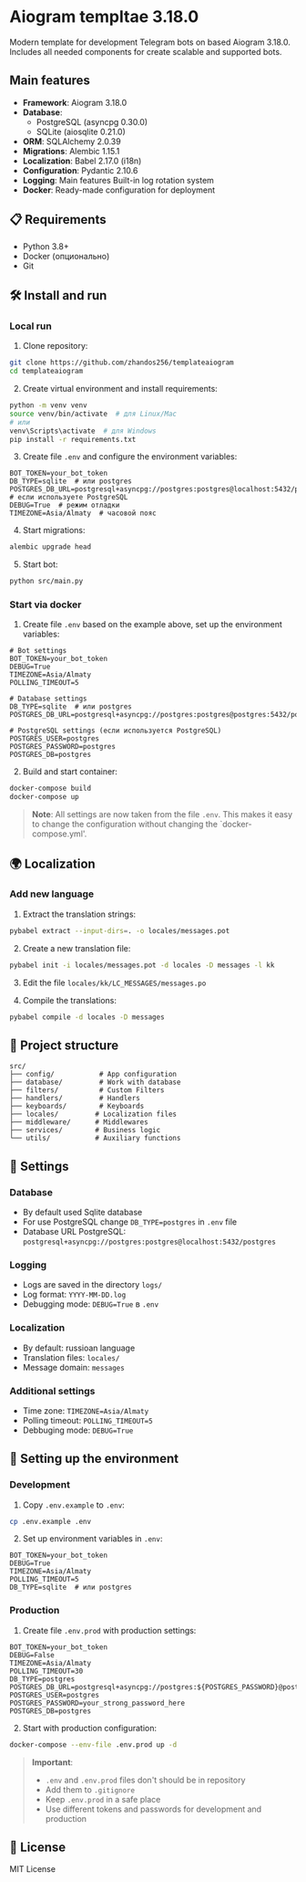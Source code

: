 # Aiogram templtae 3.18.0

Modern template for development Telegram bots on based Aiogram 3.18.0. Includes all needed components for create scalable and supported bots.

## Main features

- **Framework**: Aiogram 3.18.0
- **Database**:
  - PostgreSQL (asyncpg 0.30.0)
  - SQLite (aiosqlite 0.21.0)
- **ORM**: SQLAlchemy 2.0.39
- **Migrations**: Alembic 1.15.1
- **Localization**: Babel 2.17.0 (i18n)
- **Configuration**: Pydantic 2.10.6
- **Logging**: Main features Built-in log rotation system
- **Docker**: Ready-made configuration for deployment

## 📋 Requirements

- Python 3.8+
- Docker (опционально)
- Git

## 🛠 Install and run

### Local run

1. Clone repository:

```bash
git clone https://github.com/zhandos256/templateaiogram
cd templateaiogram
```

2. Create virtual environment and install requirements:

```bash
python -m venv venv
source venv/bin/activate  # для Linux/Mac
# или
venv\Scripts\activate  # для Windows
pip install -r requirements.txt
```

3. Create file `.env` and configure the environment variables:

```env
BOT_TOKEN=your_bot_token
DB_TYPE=sqlite  # или postgres
POSTGRES_DB_URL=postgresql+asyncpg://postgres:postgres@localhost:5432/postgres  # если используете PostgreSQL
DEBUG=True  # режим отладки
TIMEZONE=Asia/Almaty  # часовой пояс
```

4. Start migrations:

```bash
alembic upgrade head
```

5. Start bot:

```bash
python src/main.py
```

### Start via docker

1. Create file `.env` based on the example above, set up the environment variables:

```env
# Bot settings
BOT_TOKEN=your_bot_token
DEBUG=True
TIMEZONE=Asia/Almaty
POLLING_TIMEOUT=5

# Database settings
DB_TYPE=sqlite  # или postgres
POSTGRES_DB_URL=postgresql+asyncpg://postgres:postgres@postgres:5432/postgres

# PostgreSQL settings (если используется PostgreSQL)
POSTGRES_USER=postgres
POSTGRES_PASSWORD=postgres
POSTGRES_DB=postgres
```

2. Build and start container:

```bash
docker-compose build
docker-compose up
```

> **Note**: All settings are now taken from the file `.env`. This makes it easy to change the configuration without changing the `docker-compose.yml'.

## 🌍 Localization

### Add new language

1. Extract the translation strings:

```bash
pybabel extract --input-dirs=. -o locales/messages.pot
```

2. Create a new translation file:

```bash
pybabel init -i locales/messages.pot -d locales -D messages -l kk
```

3. Edit the file `locales/kk/LC_MESSAGES/messages.po`

4. Compile the translations:

```bash
pybabel compile -d locales -D messages
```

## 📁 Project structure

```text
src/
├── config/           # App configuration
├── database/         # Work with database
├── filters/          # Custom Filters
├── handlers/         # Handlers
├── keyboards/        # Keyboards
├── locales/         # Localization files
├── middleware/      # Middlewares
├── services/        # Business logic
└── utils/           # Auxiliary functions
```

## 🔧 Settings

### Database

- By default used Sqlite database
- For use PostgreSQL change `DB_TYPE=postgres` in `.env` file
- Database URL PostgreSQL: `postgresql+asyncpg://postgres:postgres@localhost:5432/postgres`

### Logging

- Logs are saved in the directory `logs/`
- Log format: `YYYY-MM-DD.log`
- Debugging mode: `DEBUG=True` в `.env`

### Localization

- By default: russioan language
- Translation files: `locales/`
- Message domain: `messages`

### Additional settings

- Time zone: `TIMEZONE=Asia/Almaty`
- Polling timeout: `POLLING_TIMEOUT=5`
- Debbuging mode: `DEBUG=True`

## 🔧 Setting up the environment

### Development

1. Copy `.env.example` to `.env`:

```bash
cp .env.example .env
```

2. Set up environment variables in `.env`:

```env
BOT_TOKEN=your_bot_token
DEBUG=True
TIMEZONE=Asia/Almaty
POLLING_TIMEOUT=5
DB_TYPE=sqlite  # или postgres
```

### Production

1. Create file `.env.prod` with production settings:

```env
BOT_TOKEN=your_bot_token
DEBUG=False
TIMEZONE=Asia/Almaty
POLLING_TIMEOUT=30
DB_TYPE=postgres
POSTGRES_DB_URL=postgresql+asyncpg://postgres:${POSTGRES_PASSWORD}@postgres:5432/postgres
POSTGRES_USER=postgres
POSTGRES_PASSWORD=your_strong_password_here
POSTGRES_DB=postgres
```

2. Start with production configuration:

```bash
docker-compose --env-file .env.prod up -d
```

> **Important**:
>
> - `.env` and `.env.prod` files don't should be in repository
> - Add them to `.gitignore`
> - Keep `.env.prod` in a safe place
> - Use different tokens and passwords for development and production

## 📝 License

MIT License
